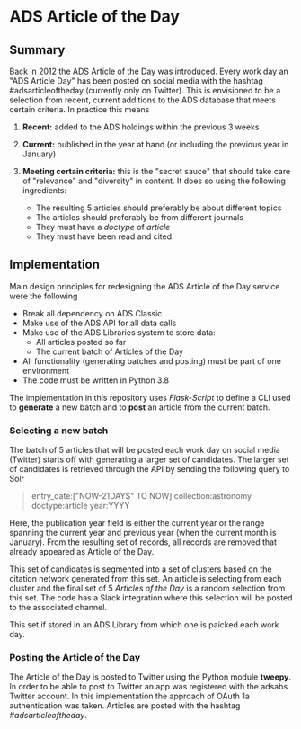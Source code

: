 # ADS Article of the Day
## Summary
Back in 2012 the ADS Article of the Day was introduced. Every work day an "ADS Article Day" has been posted on social media with the hashtag #adsarticleoftheday (currently only on Twitter). This is envisioned to be a selection from recent, current additions to the ADS database that meets certain criteria. In practice this means

1. **Recent:** added to the ADS holdings within the previous 3 weeks
2. **Current:** published in the year at hand (or including the previous year in January)
3. **Meeting certain criteria:** this is the "secret sauce" that should take care of "relevance" and "diversity" in content. It does so using the following ingredients:

	* The resulting 5 articles should preferably be about different topics
	* The articles should preferably be from different journals
	* They must have a *doctype* of *article*
	* They must have been read and cited

## Implementation
Main design principles for redesigning the ADS Article of the Day service were the following

* Break all dependency on ADS Classic
* Make use of the ADS API for all data calls
* Make use of the ADS Libraries system to store data:
	* All articles posted so far
	* The current batch of Articles of the Day
* All functionality (generating batches and posting) must be part of one environment
* The code must be written in Python 3.8

The implementation in this repository uses *Flask-Script* to define a CLI used to **generate** a new batch and to **post** an article from the current batch.
### Selecting a new batch
The batch of 5 articles that will be posted each work day on social media (Twitter) starts off with generating a larger set of candidates. The larger set of candidates is retrieved through the API by sending the following query to Solr

> entry_date:["NOW-21DAYS" TO NOW] collection:astronomy doctype:article year:YYYY

Here, the publication year field is either the current year or the range spanning the current year and previous year (when the current month is January). From the resulting set of records, all records are removed that already appeared as Article of the Day.

This set of candidates is segmented into a set of clusters based on the citation network generated from this set. An article is selecting from each cluster and the final set of 5 *Articles of the Day* is a random selection from this set. The code has a Slack integration where this selection will be posted to the associated channel.

This set if stored in an ADS Library from which one is paicked each work day.
### Posting the Article of the Day
The Article of the Day is posted to Twitter using the Python module **tweepy**. In order to be able to post to Twitter an app was registered with the adsabs Twitter account. In this implementation the approach of OAuth 1a authentication was taken. Articles are posted with the hashtag *#adsarticleoftheday*.